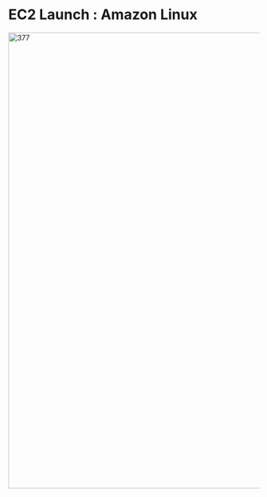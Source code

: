 # EC2 Launch : Amazon Linux

<img width="1918" height="916" alt="377" src="https://github.com/user-attachments/assets/c70f79fc-c87c-4b3a-81cf-1d24e434e593" />
